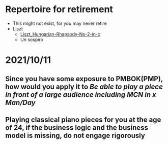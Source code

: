 # Repertoire for retirement
- This might not exist, for you may never retire
- Liszt
  - [Liszt_Hungarian-Rhapsody-No-2-in-c](https://www.mplsdowntown.com/wp-content/uploads/2017/04/Liszt_Hungarian-Rhapsody-No-2-in-c.pdf)
  - Un sospiro


# 2021/10/11
## Since you have some exposure to PMBOK(PMP), how would you apply it to *Be able to play a piece in front of a large audience including MCN in x Man/Day*


## Playing classical piano pieces for you at the age of 24, if the business logic and the business model is missing, do not engage rigorously